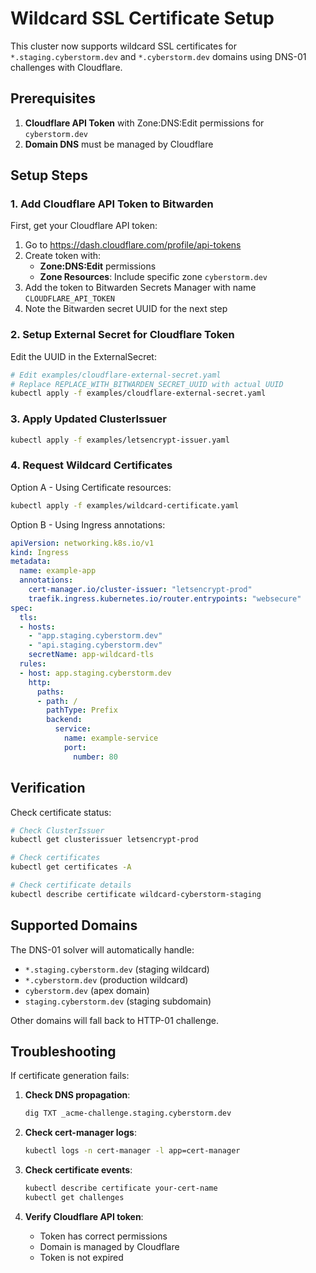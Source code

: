 # Wildcard SSL Certificate Setup

This cluster now supports wildcard SSL certificates for `*.staging.cyberstorm.dev` and `*.cyberstorm.dev` domains using DNS-01 challenges with Cloudflare.

## Prerequisites

1. **Cloudflare API Token** with Zone:DNS:Edit permissions for `cyberstorm.dev`
2. **Domain DNS** must be managed by Cloudflare

## Setup Steps

### 1. Add Cloudflare API Token to Bitwarden

First, get your Cloudflare API token:
1. Go to https://dash.cloudflare.com/profile/api-tokens
2. Create token with:
   - **Zone:DNS:Edit** permissions
   - **Zone Resources**: Include specific zone `cyberstorm.dev`
3. Add the token to Bitwarden Secrets Manager with name `CLOUDFLARE_API_TOKEN`
4. Note the Bitwarden secret UUID for the next step

### 2. Setup External Secret for Cloudflare Token

Edit the UUID in the ExternalSecret:
```bash
# Edit examples/cloudflare-external-secret.yaml
# Replace REPLACE_WITH_BITWARDEN_SECRET_UUID with actual UUID
kubectl apply -f examples/cloudflare-external-secret.yaml
```

### 3. Apply Updated ClusterIssuer

```bash
kubectl apply -f examples/letsencrypt-issuer.yaml
```

### 4. Request Wildcard Certificates

Option A - Using Certificate resources:
```bash
kubectl apply -f examples/wildcard-certificate.yaml
```

Option B - Using Ingress annotations:
```yaml
apiVersion: networking.k8s.io/v1
kind: Ingress
metadata:
  name: example-app
  annotations:
    cert-manager.io/cluster-issuer: "letsencrypt-prod"
    traefik.ingress.kubernetes.io/router.entrypoints: "websecure"
spec:
  tls:
  - hosts:
    - "app.staging.cyberstorm.dev"
    - "api.staging.cyberstorm.dev"
    secretName: app-wildcard-tls
  rules:
  - host: app.staging.cyberstorm.dev
    http:
      paths:
      - path: /
        pathType: Prefix
        backend:
          service:
            name: example-service
            port:
              number: 80
```

## Verification

Check certificate status:
```bash
# Check ClusterIssuer
kubectl get clusterissuer letsencrypt-prod

# Check certificates
kubectl get certificates -A

# Check certificate details
kubectl describe certificate wildcard-cyberstorm-staging
```

## Supported Domains

The DNS-01 solver will automatically handle:
- `*.staging.cyberstorm.dev` (staging wildcard)
- `*.cyberstorm.dev` (production wildcard)  
- `cyberstorm.dev` (apex domain)
- `staging.cyberstorm.dev` (staging subdomain)

Other domains will fall back to HTTP-01 challenge.

## Troubleshooting

If certificate generation fails:

1. **Check DNS propagation**:
   ```bash
   dig TXT _acme-challenge.staging.cyberstorm.dev
   ```

2. **Check cert-manager logs**:
   ```bash
   kubectl logs -n cert-manager -l app=cert-manager
   ```

3. **Check certificate events**:
   ```bash
   kubectl describe certificate your-cert-name
   kubectl get challenges
   ```

4. **Verify Cloudflare API token**:
   - Token has correct permissions
   - Domain is managed by Cloudflare
   - Token is not expired